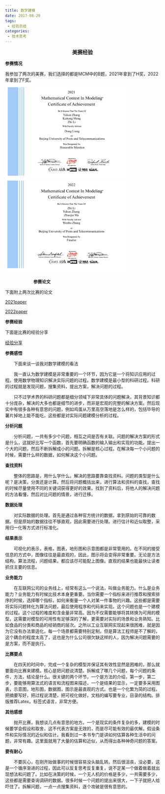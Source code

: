 ```yaml
---
title: 数学建模
date: 2017-08-20
tags:
 - 经验总结
categories:
 - 技术思考
---
```


<center><big><b>美赛经验</b></big></center>

**参赛情况**

我参加了两次的美赛，我们选择的都是MCM中的B题，2021年拿到了H奖，2022年拿到了F奖。


<img width = '400' height ='300' src ="../../../.vuepress/public/pic/pic1.png"/>
&ensp;&ensp;&ensp;&ensp;
<img width = '400' height ='300' src ="../../../.vuepress/public/pic/pic2.png"/>

&ensp;&ensp;&ensp;&ensp;&ensp;&ensp;&ensp;&ensp;
&ensp;&ensp;&ensp;&ensp;
**参赛论文**

下面附上两次比赛的论文

[2021paper](/file/2021paper.pdf)

[2022paper](/file/2022paper.pdf)

**参赛经验**

下面是比赛的经验分享

[经验分享](/file/MCM.pdf)

**参赛感悟**

&ensp;&ensp;&ensp;&ensp;下面来谈一谈我对数学建模的看法

&ensp;&ensp;&ensp;&ensp;我一直认为数学建模是非常重要的一个环节，因为它是一个将知识应用的过程。使用数学物理知识解决实际问题的过程。数学建模是最小型的科研过程。科研的过程就是发现问题，搜集资料，提出方案，解决问题的过程。

&ensp;&ensp;&ensp;&ensp;只不过学术界的科研问题都是细分领域下非常具体的问题解决，其背景知识都十分庞杂，解决的大多也都是细节的进步，而非是宏观的完整的解决方案。然后现实中有很多各种有意思的问题，例如鸡蛋从万里高空落地是怎么样的，包括毕导的薯片掉地上能不能吃，这些都是对实际问题建模分析的过程。



**分析问题**

&ensp;&ensp;&ensp;&ensp;分析问题，一共有多少个问题，相互之间是否有关联。问题的解决方案的形式是什么，这就好比写一个函数，首先要明确函数的输入输出和实现的功能。提出一个大的问题，然后不断拆解成小的问题。拆解是核心过程。在解决每一个小问题的时候，需要什么样的数据，如何解决这个小问题。

**查找资料**

&ensp;&ensp;&ensp;&ensp;整体的思路是，用什么学什么。解决的思路要靠查找资料。问题的类型是什么呢？是决策，分类还是计算。然后将问题概括出来，进行算法和资料的查找，查找的时候尽量使用不同的关键词获得更好的效果。找到了资料后，将他人的解决问题的方法看懂，然后对比问题的情景，进行迁移。

**数据处理**

&ensp;&ensp;&ensp;&ensp;对实际数据的处理。首先是通过各种官方统计的数据，拿到原始的可靠的数据。但是原始的数据往往不够直观，因此需要进行处理。进行估计和近似取整，采用归一化等方式进行标准化。

**结果表示**

&ensp;&ensp;&ensp;&ensp;可视化的表示，表格，图表，地形图和示意图都是非常管用的。在不同的接受信息的方式中，图像往往是最直观的，因此，图示将会变得非常重要。无论是方法结构，算法流程，问题结果，都应该尽可能配上图像。直观的结果也能最快让读者抓住主要的信息。

**业务能力**

&ensp;&ensp;&ensp;&ensp;在互联网公司的业务线上，经常有这么一个说法，叫做业务能力。什么是业务能力？业务能力有时候比技术本身更重要。当你需要一个指标来进行推荐和搜索排序的时候，选择哪个指标，如何来衡量一个人对某一件事物的兴趣。这些都是需要将实际问题转化为算法问题，最后使用程序和代码来实现。这个问题也是一个建模的过程。这个过程的难度和含金量非常高。因为不仅需要能够将其转换为可用的模型，这需要对模型的可用性有足够深的了解，更需要对实际的场景和业务熟知。比如食品的分类和商品的经销商的层次。之所以工业互联网实现起来很困难，就是因为它没有办法普适化，每一个场景都需要特别定制，但是算法工程师是不了解的，这个耦合的程度太高了，这也是为什么公司很欠缺这样的人，因为解决问题需要的是方案，而不是执行。

**比赛要点**

&ensp;&ensp;&ensp;&ensp;在四天的时间中，完成一个复杂的模型并保证其有效性显然是困难的，那么就要面向比赛来建模。核心是把问题说清楚。拆解成了哪几个问题，每个问题的条件，方法，结论是什么。很关键的两个环节，一个是方法的介绍，第一步，第二步，要能够用算法式的语言和流程图来描述，一个是结果的显示，一定要多采用图表，示意图，地形图，数据图，图示是最直观的方式。也是一个化繁为简的过程。把摘要写好，把过程说清楚，把可视化做好。文档的编写要专业，目录的结构。排版推荐Latex。标签式语言，非常方便。

**其他感想**

&ensp;&ensp;&ensp;&ensp;抛开比赛，我想谈几点有意思的地方。一个是现实的条件复杂的多，建模的时候要学会假设和取舍，这不代表方案是无效的，而是尽可能有效的最优解。假设条件和实际情况的近似和估计。我看到过一本书专门是讲如何估算各种生活中的问题，非常有趣。这里面就用了大量的估算和近似，从而得出各种神奇问题的答案。

**要有耐心**

&ensp;&ensp;&ensp;&ensp;不要灰心，在刚开始做事的时候很容易没头脑乱转。然后很沮丧，没必要，这是一个循序渐进的过程，因此可以反复思考反复重复，说不定某一个做着做着就出现想法和问题了。比如在决策的时候，一个无人机的价格是多少，一共需要多少，这些都是需要查询调研的数据。很多时候一个问题的提出来很大，一下子就把人给吓住了。拆解问题，一点一点搜集资料，逐个攻破是很有意思的。